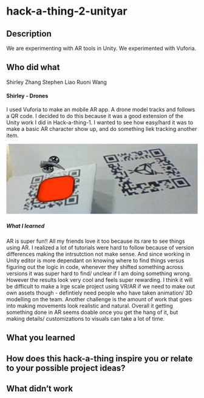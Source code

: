 # hack-a-thing-2-unityar

## Description
We are experimenting with AR tools in Unity. We experimented with Vuforia.

## Who did what
Shirley Zhang
Stephen Liao
Ruoni Wang

#### Shirley - Drones

I used Vuforia to make an mobile AR app.  A drone model tracks and follows a QR code. I decided to do this because it was a good extension of the Unity work I did in Hack-a-thing-1. I wanted to see how easy/hard it was to make a basic AR character show up, and do something liek tracking another item. 

![drone](./drone.jpg)

##### What I learned

AR is super fun!! All my friends love it too because its rare to see things using AR. I realized a lot of tutorials were hard to follow because of version differences making the intrsutction not make sense. And since working in Unity editor is more dependant on knowing where to find things versus figuring out the logic in code, whenever they shifted something across versions it was super hard to find/ unclear if I am doing something wrong. However the results look very cool and feels super rewarding. I think it will be difficult to make a lrge scale project using VR/AR if we need to make out own assets though - defintiely need people who have taken animation/ 3D modelling on the team. Another challenge is the amount of work that goes into making movements look realistic and natural. Overall it getting something done in AR seems doable once you get the hang of it, but making details/ customizations to visuals can take a lot of time. 


## What you learned


## How does this hack-a-thing inspire you or relate to your possible project ideas?


## What didn’t work
